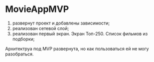 # MovieAppMVP
1. развернут проект и добавлены зависимости;
2. реализован сетевой слой;
3. реализован первый экран. Экран Топ-250. Список фильмов из подборки;

Архитектруа под MVP развернута, но как пользоваться ей не могу разобраться.
